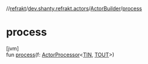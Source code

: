 //[refrakt](../../../index.md)/[dev.shanty.refrakt.actors](../index.md)/[ActorBuilder](index.md)/[process](process.md)

# process

[jvm]\
fun [process](process.md)(f: [ActorProcessor](../index.md#-838059404%2FClasslikes%2F-1216412040)&lt;[TIN](index.md), [TOUT](index.md)&gt;)

